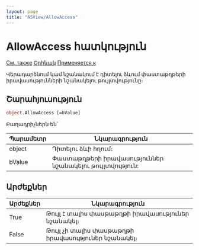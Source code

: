 ```yaml
---
layout: page
title: "ASView/AllowAccess"
---
```


# AllowAccess հատկություն

[См. также](../Asview.md) [Օրինակ](../../Examples/E_AsView.html) [Применяется к](../Asview.md)

Վերադարձնում կամ նշանակում է դիտելու ձևում փաստաթղթերի իրավասությունների նշանակելու թույլտվությունը։

## Շարահյուսություն 

``` vb
object.AllowAccess [=bValue]  
```

Բաղադրիչներն են՝


| Պարամետր | Նկարագրություն |
|--|--|
| object | Դիտելու ձևի հղում։|
| bValue | Փաստաթղթերի իրավասություններ նշանակելու թույլտվություն:  |


## Արժեքներ

| Արժեքներ | Նկարագրություն |
|--|--|
| True | Թույլ է տալիս փասթաթղթի իրավասություներ նշանակել։  |
| False | Թույլ չի տալիս փասթաթղթի իրավասություներ նշանակել։ |
